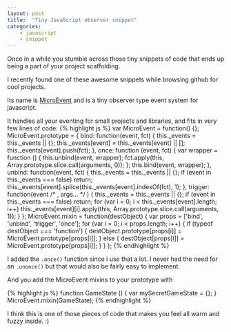 ```yaml
---
layout: post
title:  "Tiny JavaScript observer snippet"
categories:
    - javascript
    - snippet
---
```


Once in a while you stumble across those tiny snippets of code
that ends up being a part of your project scaffolding.

I recently found one of these awesome snippets while browsing
github for cool projects.

Its name is [MicroEvent][microevent] and is a tiny observer type
event system for javascript.

It handles all your eventing for small projects and libraries,
and fits in very few lines of code:
{% highlight js %}
var MicroEvent = function() {};
MicroEvent.prototype = {
    bind: function(event, fct) {
        this._events = this._events || {};
        this._events[event] = this._events[event] || [];
        this._events[event].push(fct);
    },
    once: function (event, fct) {
        var wrapper = function () {
            this.unbind(event, wrapper);
            fct.apply(this, Array.prototype.slice.call(arguments, 0));
        };
        this.bind(event, wrapper);
    },
    unbind: function(event, fct) {
        this._events = this._events || {};
        if (event in this._events === false) return;
        this._events[event].splice(this._events[event].indexOf(fct), 1);
    },
    trigger: function(event /* , args... */ ) {
        this._events = this._events || {};
        if (event in this._events === false) return;
        for (var i = 0; i < this._events[event].length; i++)
            this._events[event][i].apply(this, Array.prototype.slice.call(arguments, 1));
    }
};
MicroEvent.mixin = function(destObject) {
    var props = ['bind', 'unbind', 'trigger', 'once'];
    for (var i = 0; i < props.length; i++) {
        if (typeof destObject === 'function') {
            destObject.prototype[props[i]] = MicroEvent.prototype[props[i]];
        } else {
            destObject[props[i]] = MicroEvent.prototype[props[i]];
        }
    }
};
{% endhighlight %}

I added the `.once()` function since i use that a lot. I never had the need for an `.unonce()`
but that would also be fairly easy to implement.

And you add the MicroEvent mixins to your prototype with

{% highlight js %}
function GameState () {
    var mySecretGameState = {};
}
MicroEvent.mixin(GameState);
{% endhighlight %}


I think this is one of those pieces of code that makes you feel all warm and fuzzy inside. :)


[microevent]:    https://github.com/jeromeetienne/microevent.js
